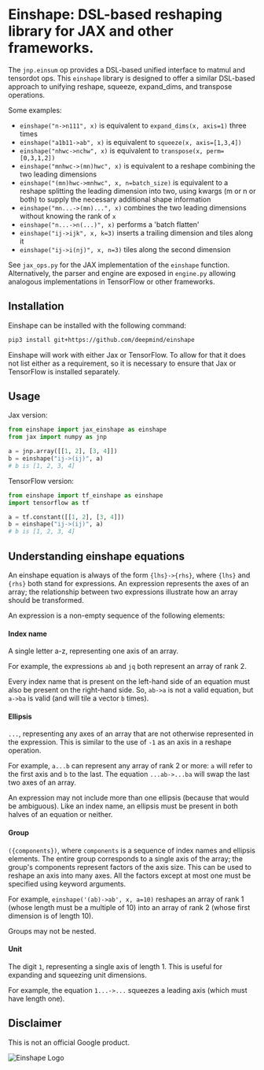 # Einshape: DSL-based reshaping library for JAX and other frameworks.

The `jnp.einsum` op provides a DSL-based unified interface to matmul and
tensordot ops.
This `einshape` library is designed to offer a similar DSL-based approach
to unifying reshape, squeeze, expand_dims, and transpose operations.

Some examples:

* `einshape("n->n111", x)` is equivalent to `expand_dims(x, axis=1)` three times
* `einshape("a1b11->ab", x)` is equivalent to `squeeze(x, axis=[1,3,4])`
* `einshape("nhwc->nchw", x)` is equivalent to `transpose(x, perm=[0,3,1,2])`
* `einshape("mnhwc->(mn)hwc", x)` is equivalent to a reshape combining
  the two leading dimensions
* `einshape("(mn)hwc->mnhwc", x, n=batch_size)` is equivalent to a reshape
  splitting the leading dimension into two, using kwargs (m or n or both) to
  supply the necessary additional shape information
* `einshape("mn...->(mn)...", x)` combines the two leading dimensions without
  knowing the rank of `x`
* `einshape("n...->n(...)", x)` performs a 'batch flatten'
* `einshape("ij->ijk", x, k=3)` inserts a trailing dimension and tiles along it
* `einshape("ij->i(nj)", x, n=3)` tiles along the second dimension

See `jax_ops.py` for the JAX implementation of the `einshape` function.
Alternatively, the parser and engine are exposed in `engine.py` allowing
analogous implementations in TensorFlow or other frameworks.

## Installation

Einshape can be installed with the following command:

```bash
pip3 install git+https://github.com/deepmind/einshape
```

Einshape will work with either Jax or TensorFlow. To allow for that it does not
list either as a requirement, so it is necessary to ensure that Jax or
TensorFlow is installed separately.

## Usage

Jax version:

```py
from einshape import jax_einshape as einshape
from jax import numpy as jnp

a = jnp.array([[1, 2], [3, 4]])
b = einshape("ij->(ij)", a)
# b is [1, 2, 3, 4]
```

TensorFlow version:

```py
from einshape import tf_einshape as einshape
import tensorflow as tf

a = tf.constant([[1, 2], [3, 4]])
b = einshape("ij->(ij)", a)
# b is [1, 2, 3, 4]
```

## Understanding einshape equations

An einshape equation is always of the form `{lhs}->{rhs}`, where `{lhs}` and
`{rhs}` both stand for expressions. An expression represents the axes of an
array; the relationship between two expressions illustrate how an array should
be transformed.

An expression is a non-empty sequence of the following elements:

#### Index name

A single letter a-z, representing one axis of an array.

For example, the expressions `ab` and `jq` both represent an array of rank 2.

Every index name that is present on the left-hand side of an equation must
also be present on the right-hand side. So, `ab->a` is not a valid
equation, but `a->ba` is valid (and will tile a vector `b` times).

#### Ellipsis

`...`, representing any axes of an array that are not otherwise represented in
the expression. This is similar to the use of `-1` as an axis in a reshape
operation.

For example, `a...b` can represent any array of rank 2 or more: `a`
will refer to the first axis and `b` to the last. The equation `...ab->...ba`
will swap the last two axes of an array.

An expression may not include more than
one ellipsis (because that would be ambiguous). Like an index name, an ellipsis
must be present in both halves of an equation or neither.

#### Group

`({components})`, where `components` is a sequence of index names and ellipsis
elements. The entire group corresponds to a single axis of the array; the
group's components represent factors of the axis size. This can be used to
reshape an axis into many axes. All the factors except at most one must be
specified using keyword arguments.

For example, `einshape('(ab)->ab', x, a=10)` reshapes an array of rank 1 (whose
length must be a multiple of 10) into an array of rank 2 (whose first dimension
is of length 10).

Groups may not be nested.

#### Unit

The digit `1`, representing a single axis of length 1. This is
useful for expanding and squeezing unit dimensions.

For example, the equation `1...->...` squeezes a leading axis (which must have
length one).

## Disclaimer

This is not an official Google product.

![Einshape Logo](einshape-logo.png)

